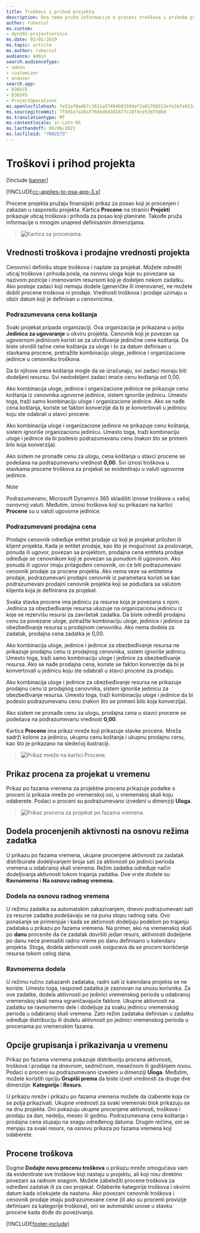 ```yaml
---
title: Troškovi i prihod projekta
description: Ova tema pruža informacije o proceni troškova i prihoda projekta.
author: ruhercul
ms.custom:
- dyn365-projectservice
ms.date: 03/01/2019
ms.topic: article
ms.author: ruhercul
audience: Admin
search.audienceType:
- admin
- customizer
- enduser
search.app:
- D365CE
- D365PS
- ProjectOperations
ms.openlocfilehash: fe51af8adb7c3831a57494b8359def2a0176b552efe16feb53a2a265f5ffcb0c
ms.sourcegitcommit: 7f8d1e7a16af769adb43d1877c28fdce53975db8
ms.translationtype: MT
ms.contentlocale: sr-Latn-RS
ms.lasthandoff: 08/06/2021
ms.locfileid: "7002573"
---
```

# <a name="project-costs-and-revenue"></a>Troškovi i prihod projekta

[!include [banner](../includes/psa-now-project-operations.md)]

[!INCLUDE[cc-applies-to-psa-app-3.x](../includes/cc-applies-to-psa-app-3x.md)]

Procene projekta pružaju finansijski prikaz za posao koji je procenjen i zakazan u rasporedu projekta. Kartica **Procene** na stranici **Projekti** prikazuje uticaj troškova i prihoda za posao koji planirate. Takođe pruža informacije o mnogim unapred definisanim dimenzijama. 

> ![Kartica sa procenama.](media/project-5.png)

## <a name="cost-and-sales-values-of-the-project"></a>Vrednosti troškova i prodajne vrednosti projekta

Cenovnici definišu stope troškova i naplate za projekat. Možete odrediti uticaj troškova i prihoda posla, na osnovu uloga koje su povezane sa nazivom pozicije i imenovanim resursom koji je dodeljen nekom zadatku. Ako postoje zadaci koji nemaju dodele (generičke ili imenovane), ne možete dobiti procene troškova ni prodaje. Vrednosti troškova i prodaje uzimaju u obzir datum koji je definisan u cenovnicima.

### <a name="default-cost-price"></a>Podrazumevana cena koštanja  

Svaki projekat pripada organizaciji. Ova organizacija je prikazana u polju **Jedinica za ugovaranje** u okviru projekta. Cenovnik koji je povezan sa ugovornom jedinicom koristi se za utvrđivanje jedinične cene koštanja. Da biste utvrdili tačne cene koštanja za uloge i to za datum definisan u stavkama procene, pretražite kombinaciju uloge, jedinice i organizacione jedinice u cenovniku troškova. 

Da bi njihove cene koštanja mogle da se izračunaju, svi zadaci moraju biti dodeljeni resursu. Svi nedodeljeni zadaci imaće cenu koštanja od 0,00.

Ako kombinacija uloge, jedinice i organizacione jedinice ne prikazuje cenu koštanja iz cenovnika ugovorne jedinice, sistem ignoriše jedinicu. Umesto toga, traži samo kombinaciju uloge i organizacione jedinice. Ako se nađe cena koštanja, koriste se faktori konverzije da bi je konvertovali u jedinicu koju ste odabrali u stavci procene.

Ako kombinacija uloge i organizacione jedinice ne prikazuje cenu koštanja, sistem ignoriše organizacionu jedinicu. Umesto toga, traži kombinaciju uloge i jedinice da bi podesio podrazumevanu cenu (nakon što se primeni bilo koja konverzija).

Ako sistem ne pronađe cenu za ulogu, cena koštanja u stavci procene se podešava na podrazumevanu vrednost **0,00**. Svi iznosi troškova u stavkama procene troškova za projekat se evidentiraju u valuti ugovorne jedinice.

> [!NOTE]
> Podrazumevano, Microsoft Dynamics 365 skladišti iznose troškova u vašoj osnovnoj valuti. Međutim, iznosi troškova koji su prikazani na kartici **Procene** su u valuti ugovorne jedinice.  

### <a name="default-sales-price"></a>Podrazumevani prodajna cena 

Prodajni cenovnik određuje entitet prodaje uz koji je projekat priložen ili klijent projekta. Kada je entitet prodaje, kao što je mogućnost za poslovanje, ponuda ili ugovor, povezan sa projektom, prodajna cena entiteta prodaje određuje se cenovnikom koji je povezan sa ponudom ili ugovorom. Ako ponuda ili ugovor imaju prilagođeni cenovnik, on će biti podrazumevani cenovnik prodaje za procene projekta. Ako nema veze sa entitetima prodaje, podrazumevani prodajni cenovnik iz parametara koristi se kao podrazumevani prodajni cenovnik projekta koji se podudara sa valutom klijenta koja je definirana za projekat.

Svaka stavka procene ima jedinicu za resurse koja je povezana s njom. Jedinica za obezbeđivanje resursa ukazuje na organizacionu jedinicu iz koje se rezervišu resursi za završetak zadatka. Da biste odredili prodajnu cenu za povezane uloge, potražite kombinaciju uloge, jedinice i jedinice za obezbeđivanje resursa u prodajnom cenovniku. Ako nema dodela za zadatak, prodajna cena zadatka je 0,00.

Ako kombinacija uloge, jedinice i jedinice za obezbeđivanje resursa ne prikazuje prodajnu cenu iz prodajnog cenovnika, sistem ignoriše jedinicu. Umesto toga, traži samo kombinaciju uloge i jedinice za obezbeđivanje resursa. Ako se nađe prodajna cena, koriste se faktori konverzije da bi je konvertovali u jedinicu koju ste odabrali u stavci procene za prodaju. 

Ako kombinacija uloge i jedinice za obezbeđivanje resursa ne prikazuje prodajnu cenu iz prodajnog cenovnika, sistem ignoriše jedinicu za obezbeđivanje resursa. Umesto toga, traži kombinaciju uloge i jedinice da bi podesio podrazumevanu cenu (nakon što se primeni bilo koja konverzija).

Ako sistem ne pronađe cenu za ulogu, prodajna cena u stavci procene se podešava na podrazumevanu vrednost **0,00**.

Kartica **Procene** ima prikaz mreže koji prikazuje stavke procene. Mreža sadrži kolone za jedinicu, ukupnu cenu koštanja i ukupnu prodajnu cenu, kao što je prikazano na sledećoj ilustraciji. 

> ![Prikaz mreže na kartici Procene.](media/project-6.png)

## <a name="time-phased-view-of-project-estimates"></a>Prikaz procena za projekat u vremenu

Prikaz po fazama vremena za projektne procena prikazuje podatke o proceni iz prikaza mreže po vremenskoj osi, u vremenskoj skali koju odaberete. Podaci o proceni su podrazumevano izvedeni u dimenziji **Uloga**.

> ![Prikaz procena za projekat po fazama vremena.](media/project-7.png)

## <a name="allocating-estimated-effort-based-on-the-task-mode"></a>Dodela procenjenih aktivnosti na osnovu režima zadatka

U prikazu po fazama vremena, ukupne procenjene aktivnosti za zadatak distribuirate dodeljivanjem broja sati za aktivnosti po jedinici perioda vremena u odabranoj skali vremena. Režim zadatka određuje način dodeljivanja aktivnosti tokom trajanja zadatka. Dve vrste dodele su **Ravnomerna** i **Na osnovu radnog vremena**.

### <a name="work-hours-based-allocation"></a>Dodela na osnovu radnog vremena
 
U režimu zadatka sa automatskim zakazivanjem, dnevni podrazumevani sati za resurse zadatka podešavaju se na punu stopu radnog sata. Ovo ponašanje se primenjuje i kada se aktivnosti dodeljuju podelom po trajanju zadataka u prikazu po fazama vremena. Na primer, ako na vremenskoj skali po **danu** procenite da će zadatak dovršiti jedan resurs, aktivnosti dodeljene po danu neće premašiti radno vreme po danu definisano u kalendaru projekta. Stoga, dodela aktivnosti uvek osigurava da se proceni korišćenje resursa tokom celog dana.

### <a name="even-allocation"></a>Ravnomerna dodela

U režimu ručno zakazanih zadataka, radni sati iz kalendara projekta se ne koriste. Umesto toga, raspored zadatka je zasnovan na unosu korisnika. Za ove zadatke, dodela aktivnosti po jedinici vremenskog perioda u odabranoj vremenskoj skali nema ograničavajuće faktore. Ukupne aktivnosti na zadatku se ravnomerno dele i dodeljuje za svaku jedinicu vremenskog perioda u odabranoj skali vremena. Zato režim zadataka definisan u zadatku određuje distribuciju ili dodelu aktivnosti po jedinici vremenskog perioda u procenama po vremenskim fazama.

## <a name="grouping-and-time-phasing-options"></a>Opcije grupisanja i prikazivanja u vremenu

Prikaz po fazama vremena pokazuje distribuciju procena aktivnosti, troškova i prodaje na dnevnom, sedmičnom, mesečnom ili godišnjem nivou. Podaci o proceni su podrazumevano izvedeni u dimenziji **Uloga**. Međutim, možete koristiti opciju **Grupiši prema** da biste izveli vrednosti za druge dve dimenzije: **Kategorija** i **Resurs**.

U prikazu mreže i prikazu po fazama vremena možete da izaberete koja će se polja prikazivati. Ukupne vrednosti za svaki vremenski blok prikazuju se na dnu projekta. Oni pokazuju ukupne procenjene aktivnosti, troškove i prodaju za dan, nedelju, mesec ili godinu. Podrazumevana cena koštanja i prodajna cena stupaju na snagu određenog datuma. Drugim rečima, oni se menjaju za svaki resurs, na osnovu prikaza po fazama vremena koji odaberete.

## <a name="expense-estimates"></a>Procene troškova

Dugme **Dodajte novu procenu troškova** u prikazu mreže omogućava vam da evidentirate sve troškove koji nastaju u projektu, ali koji nisu direktno povezani sa radnom snagom. Možete zabeležiti procene troškova za određeni zadatak ili za ceo projekat. Odaberite kategorije troškova i okvirni datum kada očekujete da nastanu. Ako povezani cenovnik troškova i cenovnik prodaje imaju podrazumevane cene (ili ako su procenti provizije definisani za kategorije troškova), oni se automatski unose u stavku procene kada dođe do povezivanja.


[!INCLUDE[footer-include](../includes/footer-banner.md)]